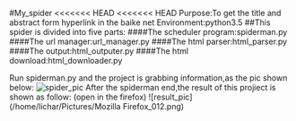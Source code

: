 #My_spider
<<<<<<< HEAD
<<<<<<< HEAD
Purpose:To get the title and abstract form  hyperlink in the baike net
Environment:python3.5
##This spider is divided into five parts:
####The scheduler program:spiderman.py
####The url manager:url_manager.py
####The html parser:html_parser.py
####The output:html_outputer.py
####The html download:html_downloader.py

Run spiderman.py and the project is grabbing information,as the pic shown below:
![spider_pic](/home/lichar/Pictures/pachong0.png)
After the spiderman end,the result of this projiect is shown as follow:
(open in the firefox)
![result_pic](/home/lichar/Pictures/Mozilla Firefox_012.png)



